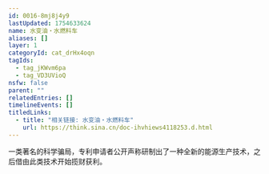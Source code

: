 ```yaml
---
id: 0016-8mj8j4y9
lastUpdated: 1754633624
name: 水变油・水燃料车
aliases: []
layer: 1
categoryId: cat_drHx4oqn
tagIds:
  - tag_jKWvm6pa
  - tag_VD3UVioQ
nsfw: false
parent: ""
relatedEntries: []
timelineEvents: []
titledLinks:
  - title: "相关链接: 水变油・水燃料车"
    url: https://think.sina.cn/doc-ihvhiews4118253.d.html
---
```


一类著名的科学骗局，专利申请者公开声称研制出了一种全新的能源生产技术，之后借由此类技术开始揽财获利。